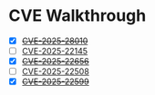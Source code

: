 # CVE Walkthrough

- [x] ~~[CVE-2025-28010](CVE-2025-28010/)~~
- [ ] [CVE-2025-22145](CVE-2025-22145/)
- [x] ~~[CVE-2025-22656](CVE-2025-22656/)~~
- [ ] [CVE-2025-22508](CVE-2025-22508/)
- [x] ~~[CVE-2025-22599](CVE-2025-22599/)~~